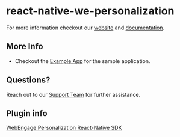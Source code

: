 # react-native-we-personalization

For more information checkout our [website](https://webengage.com/) and [documentation](https://docs.webengage.com/docs/react-native-app-in-line-content).

## More Info
- Checkout the [Example App](https://github.com/WebEngage/react-native-we-personalization) for the sample application.

## Questions?
Reach out to our [Support Team](https://webengage.com/) for further assistance.

## Plugin info
[WebEngage Personalization React-Native SDK](https://www.npmjs.com/package/react-native-we-personalization)

